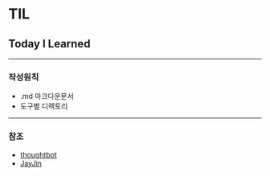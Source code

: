 # TIL
## Today I Learned
- - - - - - - - - - - - - - - -

### 작성원칙
+ .md 마크다운문서
+ 도구별 디렉토리

- - - - - - - - - - - - - - - - - 
### 참조
+ [thoughtbot](https://github.com/thoughtbot/til#today-i-learned, "thoughtbot link")
+ [JayJin](https://github.com/milooy/TIL, "JayJin link")
